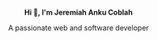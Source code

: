 
<p align="center">
  <b>Hi 👋, I'm Jeremiah Anku Coblah</b>
</p>
<p
  align="center"
  >A passionate web and software developer</p>

